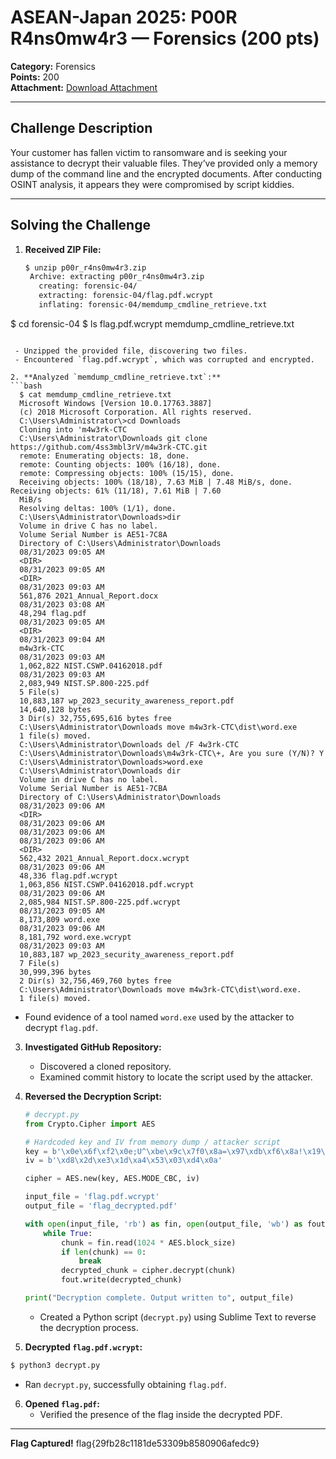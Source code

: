 # ASEAN-Japan 2025: P00R R4ns0mw4r3 — Forensics (200 pts)

**Category:** Forensics  
**Points:** 200  
**Attachment:** [Download Attachment](https://drive.google.com/file/d/1eElx3Ivz0-DLCdhkPWG21XsENcv4sDSO/view)

---

## Challenge Description

Your customer has fallen victim to ransomware and is seeking your assistance to decrypt their valuable files. They’ve provided only a memory dump of the command line and the encrypted documents. After conducting OSINT analysis, it appears they were compromised by script kiddies.

---

## Solving the Challenge

1. **Received ZIP File:**
   ```bash
   $ unzip p00r_r4ns0mw4r3.zip
    Archive: extracting p00r_r4ns0mw4r3.zip
      creating: forensic-04/
      extracting: forensic-04/flag.pdf.wcrypt
      inflating: forensic-04/memdump_cmdline_retrieve.txt

  $ cd forensic-04
  $ ls
  flag.pdf.wcrypt memdump_cmdline_retrieve.txt
  ```

   - Unzipped the provided file, discovering two files.
   - Encountered `flag.pdf.wcrypt`, which was corrupted and encrypted.

2. **Analyzed `memdump_cmdline_retrieve.txt`:**
  ```bash
    $ cat memdump_cmdline_retrieve.txt
    Microsoft Windows [Version 10.0.17763.3887]
    (c) 2018 Microsoft Corporation. All rights reserved.
    C:\Users\Administrator\>cd Downloads
    Cloning into 'm4w3rk-CTC
    C:\Users\Administrator\Downloads git clone https://github.com/4ss3mbl3rV/m4w3rk-CTC.git
    remote: Enumerating objects: 18, done.
    remote: Counting objects: 100% (16/18), done.
    remote: Compressing objects: 100% (15/15), done.
    Receiving objects: 100% (18/18), 7.63 MiB | 7.48 MiB/s, done. Receiving objects: 61% (11/18), 7.61 MiB | 7.60
    MiB/s
    Resolving deltas: 100% (1/1), done.
    C:\Users\Administrator\Downloads>dir
    Volume in drive C has no label.
    Volume Serial Number is AE51-7C8A
    Directory of C:\Users\Administrator\Downloads
    08/31/2023 09:05 AM
    <DIR>
    08/31/2023 09:05 AM
    <DIR>
    08/31/2023 09:03 AM
    561,876 2021_Annual_Report.docx
    08/31/2023 03:08 AM
    48,294 flag.pdf
    08/31/2023 09:05 AM
    <DIR>
    08/31/2023 09:04 AM
    m4w3rk-CTC
    08/31/2023 09:03 AM
    1,062,822 NIST.CSWP.04162018.pdf
    08/31/2023 09:03 AM
    2,083,949 NIST.SP.800-225.pdf
    5 File(s)
    10,883,187 wp_2023_security_awareness_report.pdf
    14,640,128 bytes
    3 Dir(s) 32,755,695,616 bytes free
    C:\Users\Administrator\Downloads move m4w3rk-CTC\dist\word.exe
    1 file(s) moved.
    C:\Users\Administrator\Downloads del /F 4w3rk-CTC
    C:\Users\Administrator\Downloads\m4w3rk-CTC\+, Are you sure (Y/N)? Y
    C:\Users\Administrator\Downloads>word.exe
    C:\Users\Administrator\Downloads dir
    Volume in drive C has no label.
    Volume Serial Number is AE51-7CBA
    Directory of C:\Users\Administrator\Downloads
    08/31/2023 09:06 AM
    <DIR>
    08/31/2023 09:06 AM
    08/31/2023 09:06 AM
    08/31/2023 09:06 AM
    <DIR>
    562,432 2021_Annual_Report.docx.wcrypt
    08/31/2023 09:06 AM
    48,336 flag.pdf.wcrypt
    1,063,856 NIST.CSWP.04162018.pdf.wcrypt
    08/31/2023 09:06 AM
    2,085,984 NIST.SP.800-225.pdf.wcrypt
    08/31/2023 09:05 AM
    8,173,809 word.exe
    08/31/2023 09:06 AM
    8,181,792 word.exe.wcrypt
    08/31/2023 09:03 AM
    10,883,187 wp_2023_security_awareness_report.pdf
    7 File(s)
    30,999,396 bytes
    2 Dir(s) 32,756,469,760 bytes free
    C:\Users\Administrator\Downloads move m4w3rk-CTC\dist\word.exe.
    1 file(s) moved.
  ```

   - Found evidence of a tool named `word.exe` used by the attacker to decrypt `flag.pdf`.

3. **Investigated GitHub Repository:**
   - Discovered a cloned repository.
   - Examined commit history to locate the script used by the attacker.

4. **Reversed the Decryption Script:**
   ```python
   # decrypt.py
   from Crypto.Cipher import AES

   # Hardcoded key and IV from memory dump / attacker script
   key = b'\x0e\x6f\xf2\x0e;U^\xbe\x9c\x7f0\x8a=\x97\xdb\xf6\x8a!\x19\xdb\xbc\xc2\xf1\x96\xe6\xb4-'
   iv = b'\xd8\x2d\xe3\x1d\xa4\x53\x03\xd4\x0a'

   cipher = AES.new(key, AES.MODE_CBC, iv)

   input_file = 'flag.pdf.wcrypt'
   output_file = 'flag_decrypted.pdf'

   with open(input_file, 'rb') as fin, open(output_file, 'wb') as fout:
       while True:
           chunk = fin.read(1024 * AES.block_size)
           if len(chunk) == 0:
               break
           decrypted_chunk = cipher.decrypt(chunk)
           fout.write(decrypted_chunk)

   print("Decryption complete. Output written to", output_file)
   ```

   - Created a Python script (`decrypt.py`) using Sublime Text to reverse the decryption process.

5. **Decrypted `flag.pdf.wcrypt`:**
  ```bash
  $ python3 decrypt.py
  ```

   - Ran `decrypt.py`, successfully obtaining `flag.pdf`.

6. **Opened `flag.pdf`:**
   - Verified the presence of the flag inside the decrypted PDF.

---
   **Flag Captured!**
flag{29fb28c1181de53309b8580906afedc9}
```

